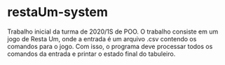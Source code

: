# restaUm-system
Trabalho inicial da turma de 2020/1S de POO.
O trabalho consiste em um jogo de Resta Um, onde a entrada é um arquivo .csv contendo os comandos para o jogo. Com isso,
o programa deve processar todos os comandos da entrada e printar o estado final do tabuleiro.
